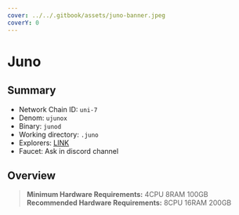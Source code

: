 ```yaml
---
cover: ../../.gitbook/assets/juno-banner.jpeg
coverY: 0
---
```


# Juno

## Summary

* Network Chain ID: `uni-7`
* Denom: `ujunox`
* Binary: `junod`
* Working directory: `.juno`
* Explorers: [LINK](https://testnet.mintscan.io/juno-testnet)
* Faucet: Ask in discord channel

## Overview

> **Minimum Hardware Requirements:** 4CPU 8RAM 100GB \
> **Recommended Hardware Requirements:** 8CPU 16RAM 200GB

